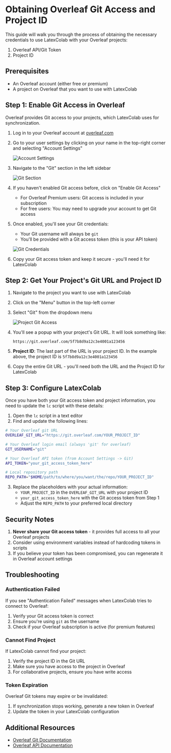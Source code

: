 # Obtaining Overleaf Git Access and Project ID

This guide will walk you through the process of obtaining the necessary credentials to use LatexColab with your Overleaf projects:

1. Overleaf API/Git Token
2. Project ID

## Prerequisites

- An Overleaf account (either free or premium)
- A project on Overleaf that you want to use with LatexColab

## Step 1: Enable Git Access in Overleaf

Overleaf provides Git access to your projects, which LatexColab uses for synchronization.

1. Log in to your Overleaf account at [overleaf.com](https://www.overleaf.com)
2. Go to your user settings by clicking on your name in the top-right corner and selecting "Account Settings"

   ![Account Settings](https://i.imgur.com/example1.png)

3. Navigate to the "Git" section in the left sidebar

   ![Git Section](https://i.imgur.com/example2.png)

4. If you haven't enabled Git access before, click on "Enable Git Access"

   - For Overleaf Premium users: Git access is included in your subscription
   - For free users: You may need to upgrade your account to get Git access

5. Once enabled, you'll see your Git credentials:
   - Your Git username will always be `git`
   - You'll be provided with a Git access token (this is your API token)

   ![Git Credentials](https://i.imgur.com/example3.png)

6. Copy your Git access token and keep it secure - you'll need it for LatexColab

## Step 2: Get Your Project's Git URL and Project ID

1. Navigate to the project you want to use with LatexColab
2. Click on the "Menu" button in the top-left corner
3. Select "Git" from the dropdown menu

   ![Project Git Access](https://i.imgur.com/example4.png)

4. You'll see a popup with your project's Git URL. It will look something like:
   ```
   https://git.overleaf.com/5f7b8d9a12c3e4001a123456
   ```

5. **Project ID**: The last part of the URL is your project ID. In the example above, the project ID is `5f7b8d9a12c3e4001a123456`

6. Copy the entire Git URL - you'll need both the URL and the Project ID for LatexColab

## Step 3: Configure LatexColab

Once you have both your Git access token and project information, you need to update the `lc` script with these details:

1. Open the `lc` script in a text editor
2. Find and update the following lines:

```bash
# Your Overleaf git URL
OVERLEAF_GIT_URL="https://git.overleaf.com/YOUR_PROJECT_ID"

# Your Overleaf login email (always 'git' for overleaf)
GIT_USERNAME="git"

# Your Overleaf API token (from Account Settings -> Git)
API_TOKEN="your_git_access_token_here"

# Local repository path
REPO_PATH="$HOME/path/to/where/you/want/the/repo/YOUR_PROJECT_ID"
```

3. Replace the placeholders with your actual information:
   - `YOUR_PROJECT_ID` in the `OVERLEAF_GIT_URL` with your project ID
   - `your_git_access_token_here` with the Git access token from Step 1
   - Adjust the `REPO_PATH` to your preferred local directory

## Security Notes

1. **Never share your Git access token** - it provides full access to all your Overleaf projects
2. Consider using environment variables instead of hardcoding tokens in scripts
3. If you believe your token has been compromised, you can regenerate it in Overleaf account settings

## Troubleshooting

### Authentication Failed

If you see "Authentication Failed" messages when LatexColab tries to connect to Overleaf:

1. Verify your Git access token is correct
2. Ensure you're using `git` as the username
3. Check if your Overleaf subscription is active (for premium features)

### Cannot Find Project

If LatexColab cannot find your project:

1. Verify the project ID in the Git URL
2. Make sure you have access to the project in Overleaf
3. For collaborative projects, ensure you have write access

### Token Expiration

Overleaf Git tokens may expire or be invalidated:

1. If synchronization stops working, generate a new token in Overleaf
2. Update the token in your LatexColab configuration

## Additional Resources

- [Overleaf Git Documentation](https://www.overleaf.com/learn/how-to/Using_Git_and_GitHub)
- [Overleaf API Documentation](https://www.overleaf.com/devs)